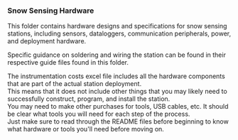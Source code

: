### Snow Sensing Hardware

This folder contains hardware designs and specifications for snow sensing stations, including sensors, dataloggers, communication peripherals, power, and deployment hardware.

Specific guidance on soldering and wiring the station can be found in their respective guide files found in this folder.  

The instrumentation costs excel file includes all the hardware components that are part of the actual station deployment.  
This means that it does not include other things that you may likely need to successfully construct, program, and install the station.  
You may need to make other purchases for tools, USB cables, etc. It should be clear what tools you will need for each step of the process.  
Just make sure to read through the README files before beginning to know what hardware or tools you'll need before moving on.